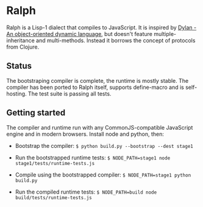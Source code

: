 # Ralph

Ralph is a Lisp-1 dialect that compiles to JavaScript. It is inspired by
[Dylan - An object-oriented dynamic language](http://lispm.dyndns.org/documentation/prefix-dylan/book.annotated/annotated-manual.html), but doesn't feature multiple-inheritance and multi-methods. Instead it borrows the concept of protocols from Clojure.

## Status

The bootstraping compiler is complete, the runtime is mostly stable.
The compiler has been ported to Ralph itself, supports define-macro and is self-hosting.
The test suite is passing all tests.

## Getting started

The compiler and runtime run with any CommonJS-compatible JavaScript engine and in modern browsers.
Install node and python, then:

- Bootstrap the compiler:
  `$ python build.py --bootstrap --dest stage1`

- Run the bootstrapped runtime tests:
  `$ NODE_PATH=stage1 node stage1/tests/runtime-tests.js`

- Compile using the bootstrapped compiler:
  `$ NODE_PATH=stage1 python build.py`

- Run the compiled runtime tests:
  `$ NODE_PATH=build node build/tests/runtime-tests.js`